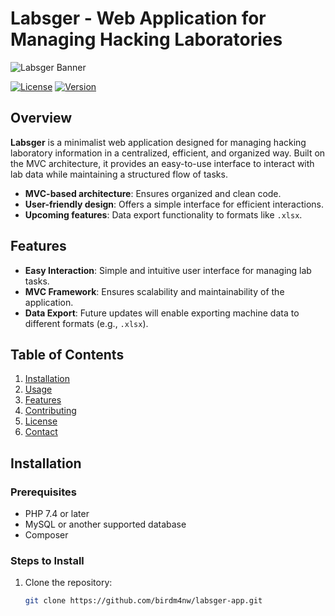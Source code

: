 # Labsger - Web Application for Managing Hacking Laboratories

![Labsger Banner](./images/labsger-banner.png) <!-- Replace with your banner image path -->

[![License](https://img.shields.io/badge/License-MIT-blue.svg)](LICENSE) <!-- Badge for License -->
[![Version](https://img.shields.io/badge/Version-1.0-blue.svg)](https://github.com/birdm4nw/labsger-app/releases) <!-- Badge for Version -->

## Overview

**Labsger** is a minimalist web application designed for managing hacking laboratory information in a centralized, efficient, and organized way. Built on the MVC architecture, it provides an easy-to-use interface to interact with lab data while maintaining a structured flow of tasks.

- **MVC-based architecture**: Ensures organized and clean code.
- **User-friendly design**: Offers a simple interface for efficient interactions.
- **Upcoming features**: Data export functionality to formats like `.xlsx`.

## Features

- **Easy Interaction**: Simple and intuitive user interface for managing lab tasks.
- **MVC Framework**: Ensures scalability and maintainability of the application.
- **Data Export**: Future updates will enable exporting machine data to different formats (e.g., `.xlsx`).

## Table of Contents

1. [Installation](#installation)
2. [Usage](#usage)
3. [Features](#features)
4. [Contributing](#contributing)
5. [License](#license)
6. [Contact](#contact)

## Installation

### Prerequisites

- PHP 7.4 or later
- MySQL or another supported database
- Composer

### Steps to Install

1. Clone the repository:

   ```bash
   git clone https://github.com/birdm4nw/labsger-app.git
